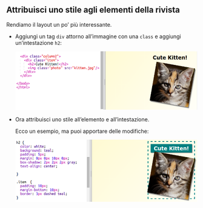 ## Attribuisci uno stile agli elementi della rivista

Rendiamo il layout un po’ più interessante.

+ Aggiungi un tag `div` attorno all’immagine con una `class` e aggiungi un’intestazione `h2`:

	![screenshot](images/magazine-item.png)

+ Ora attribuisci uno stile all’elemento e all’intestazione.

	Ecco un esempio, ma puoi apportare delle modifiche:

	![screenshot](images/magazine-item-style.png)

